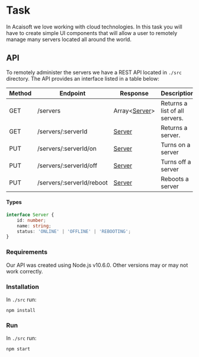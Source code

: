 # Task

In Acaisoft we love working with cloud technologies.
In this task you will have to create simple UI components
that will allow a user to remotely manage many servers
located all around the world.

## API

To remotely administer the servers we have a REST API located in `./src` directory.
The API provides an interface listed in a table below:

| Method | Endpoint | Response | Description |
|---|---|---|---|
| GET | /servers | Array\<[Server](#types)\> | Returns a list of all servers. |
| GET | /servers/:serverId | [Server](#types) | Returns a server. |
| PUT | /servers/:serverId/on | [Server](#types) | Turns on a server |
| PUT | /servers/:serverId/off | [Server](#types) | Turns off a server |
| PUT | /servers/:serverId/reboot | [Server](#types) | Reboots a server |

#### Types
```typescript
interface Server {
    id: number;
    name: string;
    status: 'ONLINE' | 'OFFLINE' | 'REBOOTING';
}
```

### Requirements

Our API was created using Node.js v10.6.0. Other versions may or may not work correctly.

### Installation

In `./src` run:

```shell
npm install
```

### Run

In `./src` run:

```shell
npm start
```